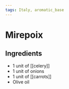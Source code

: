 ```yaml
---
tags: Italy, aromatic_base
---
```

# Mirepoix

## Ingredients

- 1 unit of [[celery]]
- 1 unit of onions
- 1 unit of [[carrots]]
- Olive oil
